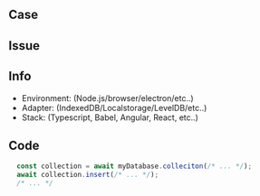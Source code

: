 <!--
  !!!
  REMOVE EVERYTHING WRITTEN IN UPPERCASE BEFORE YOU CLICK SUBMIT
  !!!
-->

<!-- IMPORTANT:
  If you have a common question which cannot be solved with a PR, ask it here https://gitter.im/pubkey/rxdb
-->

<!-- DID YOU KNOW?
  Over 50% of our bug-issues are not bugs.
  When you reproduce the bug in our bug-template
  you do not have to wait for the maintainers answer
  and very likely solve your problem in the next 15 minutes.
  https://github.com/pubkey/rxdb/blob/master/test/unit/bug-report.test.js
-->

## Case
<!-- IS IT A BUG OR A REQUEST FOR A NEW FEATURE OR SOMETHING ELSE? -->

## Issue
<!-- DESCRIBE WHY YOU OPEN THIS ISSUE -->

## Info
  - Environment: (Node.js/browser/electron/etc..)
  - Adapter: (IndexedDB/Localstorage/LevelDB/etc..)
  - Stack: (Typescript, Babel, Angular, React, etc..)

## Code

```js
  const collection = await myDatabase.colleciton(/* ... */);
  await collection.insert(/* ... */);
  /* ... */
```

<!--
  IF YOU HAVE A BUG, WRITE CODE HERE TO REPRODUCE IT.
  BUGS WONT BE TOUCHED BY THE MAINTAINER UNTIL THERE IS SOME CODE!

  OPTIMALLY YOU SHOULD ADD A PULL-REQUEST WHICH REPRODUCES THE BUG
  BY MODIFYING THIS FILE: https://github.com/pubkey/rxdb/blob/master/test/unit/bug-report.test.js
-->
